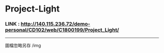# Project-Light
### LINK : http://140.115.236.72/demo-personal/CD102/web/C1800199/Project_Light/
---
圖檔忽略另存 /img